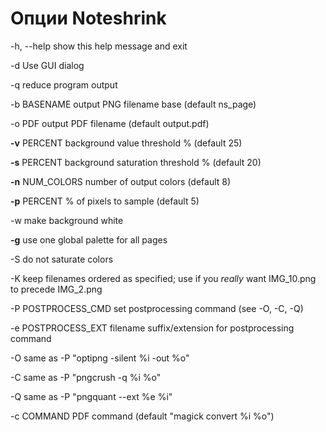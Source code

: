 Опции Noteshrink
===



  -h, --help          show this help message and exit

  -d                  Use GUI dialog

  -q                  reduce program output

  -b BASENAME         output PNG filename base (default ns_page)

  -o PDF              output PDF filename (default output.pdf)

  **-v** PERCENT          background value threshold % (default 25)

  **-s** PERCENT          background saturation threshold % (default 20)

  **-n** NUM_COLORS       number of output colors (default 8)

  **-p** PERCENT          % of pixels to sample (default 5)

  -w                  make background white

  **-g**                  use one global palette for all pages

  -S                  do not saturate colors

  -K                  keep filenames ordered as specified; use if you *really*
                      want IMG_10.png to precede IMG_2.png

  -P POSTPROCESS_CMD  set postprocessing command (see -O, -C, -Q)

  -e POSTPROCESS_EXT  filename suffix/extension for postprocessing command

  -O                  same as -P "optipng -silent %i -out %o"

  -C                  same as -P "pngcrush -q %i %o"

  -Q                  same as -P "pngquant --ext %e %i"

  -c COMMAND          PDF command (default "magick convert %i %o")
